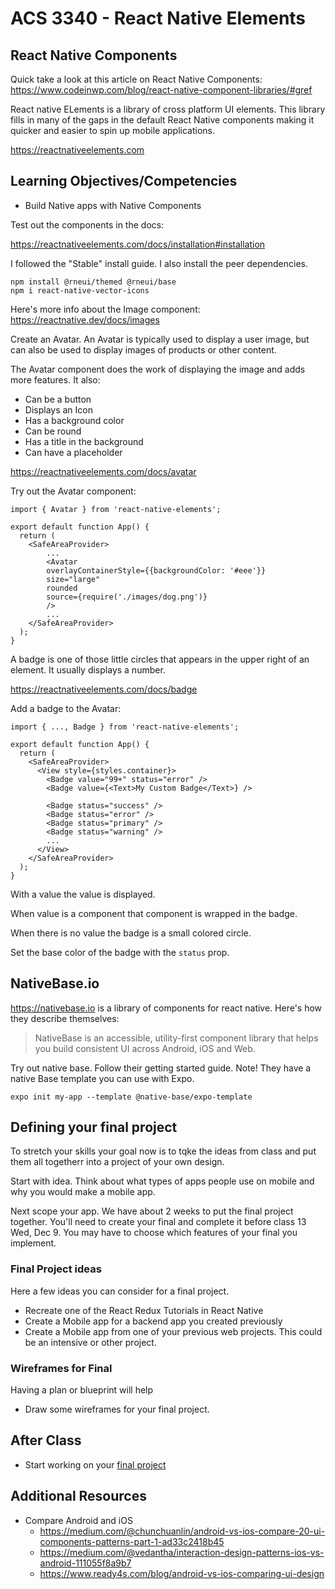 # ACS 3340 - React Native Elements

<!-- > -->

## React Native Components 

Quick take a look at this article on React Native Components: https://www.codeinwp.com/blog/react-native-component-libraries/#gref


React native ELements is a library of cross platform UI elements. This library fills in many of the gaps in the default React Native components making it quicker and easier to spin up mobile applications.

https://reactnativeelements.com

<!-- > -->

## Learning Objectives/Competencies

- Build Native apps with Native Components

<!-- > -->

Test out the components in the docs: 

https://reactnativeelements.com/docs/installation#installation

I followed the "Stable" install guide. I also install the peer dependencies. 

```
npm install @rneui/themed @rneui/base
npm i react-native-vector-icons
```

<!-- > -->

Here's more info about the Image component: https://reactnative.dev/docs/images

Create an Avatar. An Avatar is typically used to display a user image, but can also be used to display images of products or other content. 

The Avatar component does the work of displaying the image and adds more features. It also: 

- Can be a button
- Displays an Icon
- Has a background color
- Can be round
- Has a title in the background
- Can have a placeholder

https://reactnativeelements.com/docs/avatar

Try out the Avatar component:

```JS
import { Avatar } from 'react-native-elements';

export default function App() {
  return (
    <SafeAreaProvider>
    	...
    	<Avatar
      	overlayContainerStyle={{backgroundColor: '#eee'}}
      	size="large"
      	rounded
      	source={require('./images/dog.png')}
    	/>
    	...
    </SafeAreaProvider>
  );
}
```

A badge is one of those little circles that appears in the upper right of an element. It usually displays a number. 

https://reactnativeelements.com/docs/badge

Add a badge to the Avatar: 

```JS
import { ..., Badge } from 'react-native-elements';

export default function App() {
  return (
    <SafeAreaProvider>
      <View style={styles.container}>
        <Badge value="99+" status="error" />
        <Badge value={<Text>My Custom Badge</Text>} />

        <Badge status="success" />
        <Badge status="error" />
        <Badge status="primary" />
        <Badge status="warning" />
        ...
      </View>
    </SafeAreaProvider>
  );
}
```

With a value the value is displayed. 

When value is a component that component is wrapped in the badge. 

When there is no value the badge is a small colored circle. 

Set the base color of the badge with the `status` prop.

<!-- > -->

## NativeBase.io 

<!-- > -->

https://nativebase.io is a library of components for react native. Here's how they describe themselves: 

> NativeBase is an accessible, utility-first component library that helps you build consistent UI across Android, iOS and Web.

<!-- > -->

Try out native base. Follow their getting started guide. Note! They have a native Base template you can use with Expo. 

```
expo init my-app --template @native-base/expo-template
```

<!-- > -->

## Defining your final project

<!-- > -->

To stretch your skills your goal now is to tqke the ideas from class and put them all togetherr into a project of your own design. 

Start with idea. Think about what types of apps people use on mobile and why you would make a mobile app. 

Next scope your app. We have about 2 weeks to put the final project together. You'll need to create your final and complete it before class 13 Wed, Dec 9. You may have to choose which features of your final you implement. 

### Final Project ideas

Here a few ideas you can consider for a final project. 

- Recreate one of the React Redux Tutorials in React Native
- Create a Mobile app for a backend app you created previously
- Create a Mobile app from one of your previous web projects. This could be an intensive or other project.  

### Wireframes for Final

Having a plan or blueprint will help

- Draw some wireframes for your final project.

## After Class

- Start working on your [final project](https://github.com/Make-School-Courses/FEW-2.4-Native-Development-with-JavaScript/blob/master/Assignments/Assignment-final-project.md)

## Additional Resources

- Compare Android and iOS
	- https://medium.com/@chunchuanlin/android-vs-ios-compare-20-ui-components-patterns-part-1-ad33c2418b45
	- https://medium.com/@vedantha/interaction-design-patterns-ios-vs-android-111055f8a9b7
	- https://www.ready4s.com/blog/android-vs-ios-comparing-ui-design
